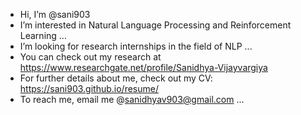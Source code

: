 - Hi, I’m @sani903
- I’m interested in Natural Language Processing and Reinforcement Learning ...
- I’m looking for research internships in the field of NLP ...
- You can check out my research at https://www.researchgate.net/profile/Sanidhya-Vijayvargiya 
- For further details about me, check out my CV: https://sani903.github.io/resume/
- To reach me, email me @sanidhyav903@gmail.com ...

<!---
sani903/sani903 is a ✨ special ✨ repository because its `README.md` (this file) appears on your GitHub profile.
You can click the Preview link to take a look at your changes.
--->

